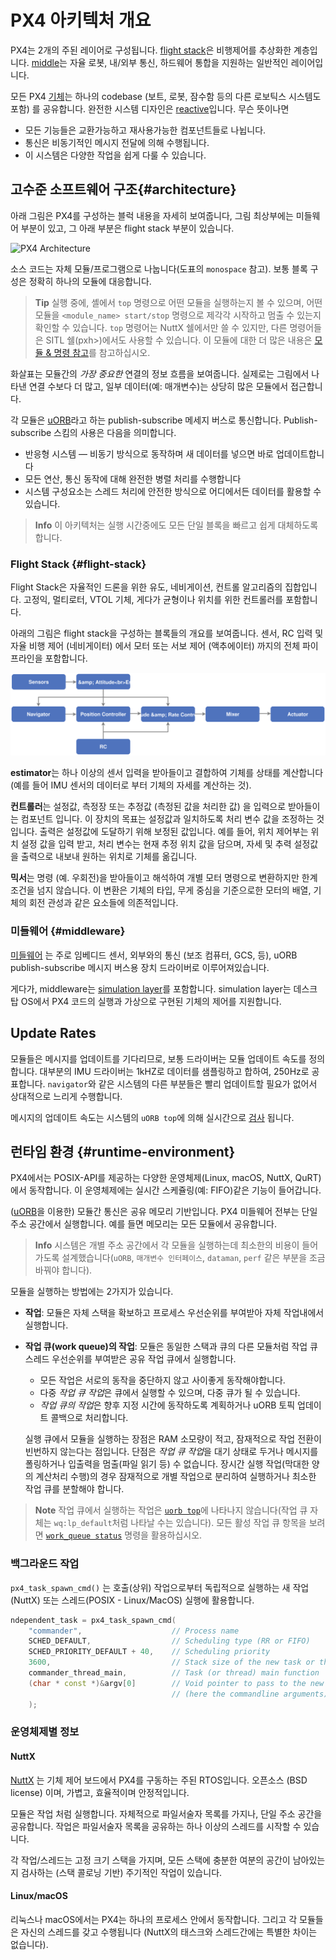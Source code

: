 # PX4 아키텍처 개요

PX4는 2개의 주된 레이어로 구성됩니다. [flight stack](#flight-stack)은 비행제어를 추상화한 계층입니다. [middle](#middleware)는 자율 로봇, 내/외부 통신, 하드웨어 통합을 지원하는 일반적인 레이어입니다.

모든 PX4 [기체](../airframes/README.md)는 하나의 codebase (보트, 로봇, 잠수함 등의 다른 로보틱스 시스템도 포함) 를 공유합니다. 완전한 시스템 디자인은 [reactive](http://www.reactivemanifesto.org)입니다. 무슨 뜻이나면

- 모든 기능들은 교환가능하고 재사용가능한 컴포넌트들로 나뉩니다.
- 통신은 비동기적인 메시지 전달에 의해 수행됩니다.
- 이 시스템은 다양한 작업을 쉽게 다룰 수 있습니다.

## 고수준 소프트웨어 구조{#architecture}

아래 그림은 PX4를 구성하는 블럭 내용을 자세히 보여줍니다, 그림 최상부에는 미들웨어 부분이 있고, 그 아래 부분은 flight stack 부분이 있습니다.

![PX4 Architecture](../../assets/diagrams/PX4_Architecture.svg)

<!-- This diagram can be updated from 
[here](https://drive.google.com/file/d/0B1TDW9ajamYkaGx3R0xGb1NaeU0/view?usp=sharing) 
and opened with draw.io Diagrams. You might need to request access if you
don't have a px4.io Google account.
Caution: it can happen that after exporting some of the arrows are wrong. In
that case zoom into the graph until the arrows are correct, and then export
again. -->

소스 코드는 자체 모듈/프로그램으로 나눕니다(도표의 `monospace` 참고). 보통 블록 구성은 정확히 하나의 모듈에 대응합니다.

> **Tip** 실행 중에, 셸에서 `top` 명령으로 어떤 모듈을 실행하는지 볼 수 있으며, 어떤 모듈을 `<module_name> start/stop` 명령으로 제각각 시작하고 멈출 수 있는지 확인할 수 있습니다. `top` 명령어는 NuttX 쉘에서만 쓸 수 있지만, 다른 명령어들은 SITL 쉘(pxh>)에서도 사용할 수 있습니다. 이 모듈에 대한 더 많은 내용은 [모듈 & 명령 참고](../middleware/modules_main.md)를 참고하십시오. 

화살표는 모듈간의 *가장 중요한* 연결의 정보 흐름을 보여줍니다. 실제로는 그림에서 나타낸 연결 수보다 더 많고, 일부 데이터(예: 매개변수)는 상당히 많은 모듈에서 접근합니다.

각 모듈은 [uORB](../middleware/uorb.md)라고 하는 publish-subscribe 메세지 버스로 통신합니다. Publish-subscribe 스킴의 사용은 다음을 의미합니다.

- 반응형 시스템 — 비동기 방식으로 동작하며 새 데이터를 넣으면 바로 업데이트합니다
- 모든 연산, 통신 동작에 대해 완전한 병렬 처리를 수행합니다
- 시스템 구성요소는 스레드 처리에 안전한 방식으로 어디에서든 데이터를 활용할 수 있습니다.

> **Info** 이 아키텍처는 실행 시간중에도 모든 단일 블록을 빠르고 쉽게 대체하도록 합니다.

### Flight Stack {#flight-stack}

Flight Stack은 자율적인 드론을 위한 유도, 네비게이션, 컨트롤 알고리즘의 집합입니다. 고정익, 멀티로터, VTOL 기체, 게다가 균형이나 위치를 위한 컨트롤러를 포함합니다.

아래의 그림은 flight stack을 구성하는 블록들의 개요를 보여줍니다. 센서, RC 입력 및 자율 비행 제어 (네비게이터) 에서 모터 또는 서보 제어 (액추에이터) 까지의 전체 파이프라인을 포함합니다.

![PX4 High-Level Flight Stack](../../assets/diagrams/PX4_High-Level_Flight-Stack.svg) <!-- This diagram can be updated from 
[here](https://drive.google.com/a/px4.io/file/d/15J0eCL77fHbItA249epT3i2iOx4VwJGI/view?usp=sharing) 
and opened with draw.io Diagrams. You might need to request access if you
don't have a px4.io Google account.
Caution: it can happen that after exporting some of the arrows are wrong. In
that case zoom into the graph until the arrows are correct, and then export
again. -->

**estimator**는 하나 이상의 센서 입력을 받아들이고 결합하여 기체를 상태를 계산합니다 (예를 들어 IMU 센서의 데이터로 부터 기체의 자세를 계산하는 것).

**컨트롤러**는 설정값, 측정장 또는 추정값 (측정된 값을 처리한 값) 을 입력으로 받아들이는 컴포넌트 입니다. 이 장치의 목표는 설정값과 일치하도록 처리 변수 값을 조정하는 것입니다. 출력은 설정값에 도달하기 위해 보정된 값입니다. 예를 들어, 위치 제어부는 위치 설정 값을 입력 받고, 처리 변수는 현재 추정 위치 값을 담으며, 자세 및 추력 설정값을 출력으로 내보내 원하는 위치로 기체를 옮깁니다.

**믹서**는 명령 (예. 우회전)을 받아들이고 해석하여 개별 모터 명령으로 변환하지만 한계 조건을 넘지 않습니다. 이 변환은 기체의 타입, 무게 중심을 기준으로한 모터의 배열, 기체의 회전 관성과 같은 요소들에 의존적입니다.

### 미들웨어 {#middleware}

[미들웨어](../middleware/README.md) 는 주로 임베디드 센서, 외부와의 통신 (보조 컴퓨터, GCS, 등), uORB publish-subscribe 메시지 버스용 장치 드라이버로 이루어져있습니다.

게다가, middleware는 [simulation layer](../simulation/README.md)를 포함합니다. simulation layer는 데스크탑 OS에서 PX4 코드의 실행과 가상으로 구현된 기체의 제어를 지원합니다.

## Update Rates

모듈들은 메시지를 업데이트를 기다리므로, 보통 드라이버는 모듈 업데이트 속도를 정의합니다. 대부분의 IMU 드라이버는 1kHZ로 데이터를 샘플링하고 합하여, 250Hz로 공표합니다. `navigator`와 같은 시스템의 다른 부분들은 빨리 업데이트할 필요가 없어서 상대적으로 느리게 수행합니다.

메시지의 업데이트 속도는 시스템의 `uORB top`에 의해 실시간으로 [검사](../middleware/uorb.md) 됩니다.

## 런타임 환경 {#runtime-environment}

PX4에서는 POSIX-API를 제공하는 다양한 운영체제(Linux, macOS, NuttX, QuRT)에서 동작합니다. 이 운영체제에는 실시간 스케쥴링(예: FIFO)같은 기능이 들어갑니다.

([uORB](../middleware/uorb.md)을 이용한) 모듈간 통신은 공유 메모리 기반입니다. PX4 미들웨어 전부는 단일 주소 공간에서 실행합니다. 예를 들면 메모리는 모든 모듈에서 공유합니다.

> **Info** 시스템은 개별 주소 공간에서 각 모듈을 실행하는데 최소한의 비용이 들어가도록 설계했습니다(`uORB`, `매개변수 인터페이스`, `dataman`, `perf` 같은 부분을 조금 바꿔야 합니다).

모듈을 실행하는 방법에는 2가지가 있습니다.

- **작업**: 모듈은 자체 스택을 확보하고 프로세스 우선순위를 부여받아 자체 작업내에서 실행합니다.
- **작업 큐(work queue)의 작업**: 모듈은 동일한 스택과 큐의 다른 모듈처럼 작업 큐 스레드 우선순위를 부여받은 공유 작업 큐에서 실행합니다.
  
  - 모든 작업은 서로의 동작을 중단하지 않고 사이좋게 동작해야합니다.
  - 다중 *작업 큐 작업*은 큐에서 실행할 수 있으며, 다중 큐가 될 수 있습니다.
  - *작업 큐의 작업*은 향후 지정 시간에 동작하도록 계획하거나 uORB 토픽 업데이트 콜백으로 처리합니다.
  
  실행 큐에서 모듈을 실행하는 장점은 RAM 소모량이 적고, 잠재적으로 작업 전환이 빈번하지 않는다는 점입니다. 단점은 *작업 큐 작업*을 대기 상태로 두거나 메시지를 폴링하거나 입출력을 멈출(파일 읽기 등) 수 없습니다. 장시간 실행 작업(막대한 양의 계산처리 수행)의 경우 잠재적으로 개별 작업으로 분리하여 실행하거나 최소한 작업 큐를 분할해야 합니다.

> **Note** 작업 큐에서 실행하는 작업은 [`uorb top`](../middleware/modules_communication.md#uorb)에 나타나지 않습니다(작업 큐 자체는 `wq:lp_default`처럼 나타날 수는 있습니다). 모든 활성 작업 큐 항목을 보려면 [`work_queue status`](../middleware/modules_system.md#workqueue) 명령을 활용하십시오.

### 백그라운드 작업

`px4_task_spawn_cmd()` 는 호출(상위) 작업으로부터 독립적으로 실행하는 새 작업 (NuttX) 또는 스레드(POSIX - Linux/MacOS) 실행에 활용합니다.

```cpp
ndependent_task = px4_task_spawn_cmd(
    "commander",                    // Process name
    SCHED_DEFAULT,                  // Scheduling type (RR or FIFO)
    SCHED_PRIORITY_DEFAULT + 40,    // Scheduling priority
    3600,                           // Stack size of the new task or thread
    commander_thread_main,          // Task (or thread) main function
    (char * const *)&argv[0]        // Void pointer to pass to the new task
                                    // (here the commandline arguments).
    );
```

### 운영체제별 정보

#### NuttX

[NuttX](http://nuttx.org/) 는 기체 제어 보드에서 PX4를 구동하는 주된 RTOS입니다. 오픈소스 (BSD license) 이며, 가볍고, 효율적이며 안정적입니다.

모듈은 작업 처럼 실행합니다. 자체적으로 파일서술자 목록를 가지나, 단일 주소 공간을 공유합니다. 작업은 파일서술자 목록을 공유하는 하나 이상의 스레드를 시작할 수 있습니다.

각 작업/스레드는 고정 크기 스택을 가지며, 모든 스택에 충분한 여분의 공간이 남아있는지 검사하는 (스택 콜로닝 기반) 주기적인 작업이 있습니다.

#### Linux/macOS

리눅스나 macOS에서는 PX4는 하나의 프로세스 안에서 동작합니다. 그리고 각 모듈들은 자신의 스레드를 갖고 수행됩니다 (NuttX의 태스크와 스레드간에는 특별한 차이는 없습니다).